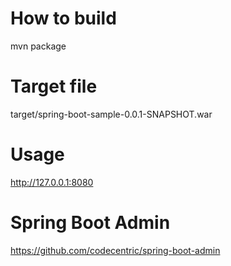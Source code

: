 # How to build

mvn package

# Target file

target/spring-boot-sample-0.0.1-SNAPSHOT.war

# Usage

http://127.0.0.1:8080

# Spring Boot Admin

https://github.com/codecentric/spring-boot-admin
